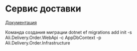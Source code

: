 # Сервис доставки
[Документация](https://gitramil.github.io/ali-delivery/index.html)

Команда создания миграции
dotnet ef migrations add init -s  Ali.Delivery.Order.WebApi -c AppDbContext -p  Ali.Delivery.Order.Infrastructure